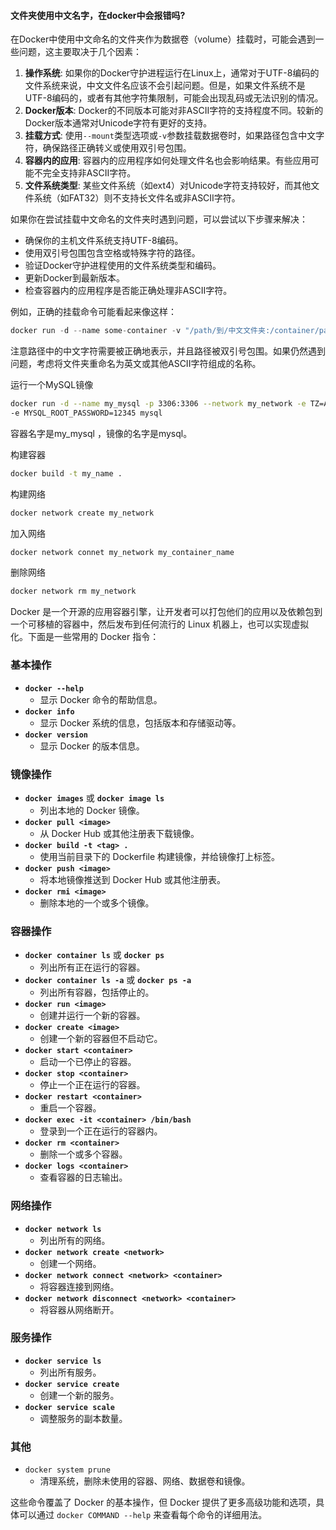 #### 文件夹使用中文名字，在docker中会报错吗?

在Docker中使用中文命名的文件夹作为数据卷（volume）挂载时，可能会遇到一些问题，这主要取决于几个因素：

1. **操作系统**: 如果你的Docker守护进程运行在Linux上，通常对于UTF-8编码的文件系统来说，中文文件名应该不会引起问题。但是，如果文件系统不是UTF-8编码的，或者有其他字符集限制，可能会出现乱码或无法识别的情况。
2. **Docker版本**: Docker的不同版本可能对非ASCII字符的支持程度不同。较新的Docker版本通常对Unicode字符有更好的支持。
3. **挂载方式**: 使用`--mount`类型选项或`-v`参数挂载数据卷时，如果路径包含中文字符，确保路径正确转义或使用双引号包围。
4. **容器内的应用**: 容器内的应用程序如何处理文件名也会影响结果。有些应用可能不完全支持非ASCII字符。
5. **文件系统类型**: 某些文件系统（如ext4）对Unicode字符支持较好，而其他文件系统（如FAT32）则不支持长文件名或非ASCII字符。

如果你在尝试挂载中文命名的文件夹时遇到问题，可以尝试以下步骤来解决：

- 确保你的主机文件系统支持UTF-8编码。
- 使用双引号包围包含空格或特殊字符的路径。
- 验证Docker守护进程使用的文件系统类型和编码。
- 更新Docker到最新版本。
- 检查容器内的应用程序是否能正确处理非ASCII字符。

例如，正确的挂载命令可能看起来像这样：

```javascript
docker run -d --name some-container -v "/path/到/中文文件夹:/container/path" some-image
```

注意路径中的中文字符需要被正确地表示，并且路径被双引号包围。如果仍然遇到问题，考虑将文件夹重命名为英文或其他ASCII字符组成的名称。



运行一个MySQL镜像

```sh
docker run -d --name my_mysql -p 3306:3306 --network my_network -e TZ=Asia/Shanghai 
-e MYSQL_ROOT_PASSWORD=12345 mysql 
```

容器名字是my_mysql ，镜像的名字是mysql。



构建容器

```sh
docker build -t my_name .
```



构建网络

```sh
docker network create my_network
```

加入网络

```sh
docker network connet my_network my_container_name
```

删除网络

```javascript
docker network rm my_network
```



Docker 是一个开源的应用容器引擎，让开发者可以打包他们的应用以及依赖包到一个可移植的容器中，然后发布到任何流行的 Linux 机器上，也可以实现虚拟化。下面是一些常用的 Docker 指令：

### 基本操作

- **`docker --help`**
  - 显示 Docker 命令的帮助信息。
- **`docker info`**
  - 显示 Docker 系统的信息，包括版本和存储驱动等。
- **`docker version`**
  - 显示 Docker 的版本信息。

### 镜像操作

- **`docker images`** 或 **`docker image ls`**
  - 列出本地的 Docker 镜像。
- **`docker pull <image>`**
  - 从 Docker Hub 或其他注册表下载镜像。
- **`docker build -t <tag> .`**
  - 使用当前目录下的 Dockerfile 构建镜像，并给镜像打上标签。
- **`docker push <image>`**
  - 将本地镜像推送到 Docker Hub 或其他注册表。
- **`docker rmi <image>`**
  - 删除本地的一个或多个镜像。

### 容器操作

- **`docker container ls`** 或 **`docker ps`**
  - 列出所有正在运行的容器。
- **`docker container ls -a`** 或 **`docker ps -a`**
  - 列出所有容器，包括停止的。
- **`docker run <image>`**
  - 创建并运行一个新的容器。
- **`docker create <image>`**
  - 创建一个新的容器但不启动它。
- **`docker start <container>`**
  - 启动一个已停止的容器。
- **`docker stop <container>`**
  - 停止一个正在运行的容器。
- **`docker restart <container>`**
  - 重启一个容器。
- **`docker exec -it <container> /bin/bash`**
  - 登录到一个正在运行的容器内。
- **`docker rm <container>`**
  - 删除一个或多个容器。
- **`docker logs <container>`**
  - 查看容器的日志输出。

### 网络操作

- **`docker network ls`**
  - 列出所有的网络。
- **`docker network create <network>`**
  - 创建一个网络。
- **`docker network connect <network> <container>`**
  - 将容器连接到网络。
- **`docker network disconnect <network> <container>`**
  - 将容器从网络断开。

### 服务操作

- **`docker service ls`**
  - 列出所有服务。
- **`docker service create`**
  - 创建一个新的服务。
- **`docker service scale`**
  - 调整服务的副本数量。

### 其他

- `docker system prune`
  - 清理系统，删除未使用的容器、网络、数据卷和镜像。

这些命令覆盖了 Docker 的基本操作，但 Docker 提供了更多高级功能和选项，具体可以通过 `docker COMMAND --help` 来查看每个命令的详细用法。